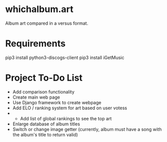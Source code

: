 # whichalbum.art
Album art compared in a versus format.

# Requirements
pip3 install python3-discogs-client
pip3 install iGetMusic

# Project To-Do List

- Add comparison functionality
- Create main web page
- Use Django framework to create webpage
- Add ELO / ranking system for art based on user votess
- - Add list of global rankings to see the top art
- Enlarge database of album titles
- Switch or change image getter (currently, album must have a song with the album's title to return valid)
